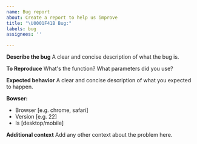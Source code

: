 ```yaml
---
name: Bug report
about: Create a report to help us improve
title: "\U0001F41B Bug:"
labels: bug
assignees: ''

---
```


**Describe the bug**
A clear and concise description of what the bug is.

**To Reproduce**
What's the function? What parameters did you use?

**Expected behavior**
A clear and concise description of what you expected to happen.

**Bowser:**
 - Browser [e.g. chrome, safari]
 - Version [e.g. 22]
 - Is [desktop/mobile]

**Additional context**
Add any other context about the problem here.
